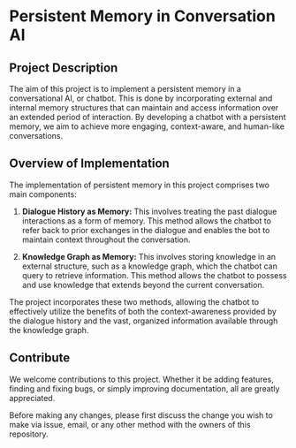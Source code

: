 # Persistent Memory in Conversation AI

## Project Description

The aim of this project is to implement a persistent memory in a conversational AI, or chatbot. This is done by incorporating external and internal memory structures that can maintain and access information over an extended period of interaction. By developing a chatbot with a persistent memory, we aim to achieve more engaging, context-aware, and human-like conversations.

## Overview of Implementation

The implementation of persistent memory in this project comprises two main components:

1. **Dialogue History as Memory:** This involves treating the past dialogue interactions as a form of memory. This method allows the chatbot to refer back to prior exchanges in the dialogue and enables the bot to maintain context throughout the conversation.

2. **Knowledge Graph as Memory:** This involves storing knowledge in an external structure, such as a knowledge graph, which the chatbot can query to retrieve information. This method allows the chatbot to possess and use knowledge that extends beyond the current conversation.

The project incorporates these two methods, allowing the chatbot to effectively utilize the benefits of both the context-awareness provided by the dialogue history and the vast, organized information available through the knowledge graph.

<!-- ## Setup

_Instructions on how to set up the project, including any necessary installations or environment setup._

## Usage

_Instructions on how to run the project._ -->

## Contribute

We welcome contributions to this project. Whether it be adding features, finding and fixing bugs, or simply improving documentation, all are greatly appreciated.

Before making any changes, please first discuss the change you wish to make via issue, email, or any other method with the owners of this repository.

<!-- ## License

This project is licensed under the terms of the MIT license. 

_For more information, please refer to the [LICENSE](LICENSE) file._ -->

<!-- ## Acknowledgements

_Special thanks, credits, and references._ -->

<!-- ## Contact

_For queries, suggestions, or feedback, please feel free to reach out to us at [project email address]._ -->
